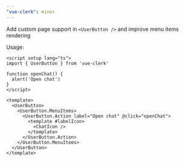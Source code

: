 ```yaml
---
"vue-clerk": minor
---
```


Add custom page support in `<UserButton />` and improve menu items rendering

Usage:

```vue
<script setup lang="ts">
import { UserButton } from 'vue-clerk'

function openChat() {
  alert('Open chat')
}
</script>

<template>
  <UserButton>
    <UserButton.MenuItems>
      <UserButton.Action label="Open chat" @click="openChat">
        <template #labelIcon>
          <ChatIcon />
        </template>
      </UserButton.Action>
    </UserButton.MenuItems>
  </UserButton>
</template>
```
